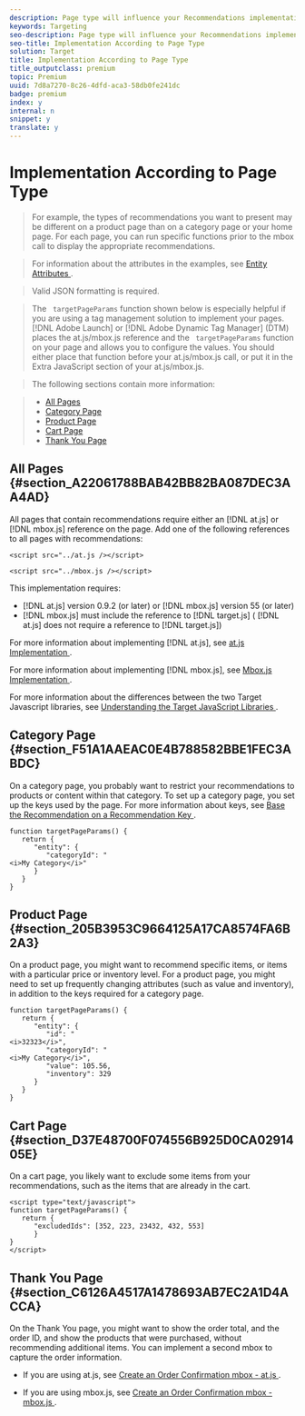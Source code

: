 ```yaml
---
description: Page type will influence your Recommendations implementation.
keywords: Targeting
seo-description: Page type will influence your Recommendations implementation.
seo-title: Implementation According to Page Type
solution: Target
title: Implementation According to Page Type
title_outputclass: premium
topic: Premium
uuid: 7d8a7270-8c26-4dfd-aca3-58db0fe241dc
badge: premium
index: y
internal: n
snippet: y
translate: y
---
```


# Implementation According to Page Type


>For example, the types of recommendations you want to present may be different on a product page than on a category page or your home page. For each page, you can run specific functions prior to the mbox call to display the appropriate recommendations. 

>For information about the attributes in the examples, see [ Entity Attributes ](../../c_recommendations/c_products/r_entity_attributes.md#reference_3BCC1383FB3F44F4A2120BB36270387F). 

>Valid JSON formatting is required. 

>The ` targetPageParams` function shown below is especially helpful if you are using a tag management solution to implement your pages. [!DNL  Adobe Launch] or [!DNL  Adobe Dynamic Tag Manager] (DTM) places the at.js/mbox.js reference and the ` targetPageParams` function on your page and allows you to configure the values. You should either place that function before your at.js/mbox.js call, or put it in the Extra JavaScript section of your at.js/mbox.js. 

>The following sections contain more information: 

>
>* [ All Pages ](../../c_recommendations/c_plan_implement/r_implementation_page_type.md#section_A22061788BAB42BB82BA087DEC3AA4AD)
>* [ Category Page ](../../c_recommendations/c_plan_implement/r_implementation_page_type.md#section_F51A1AAEAC0E4B788582BBE1FEC3ABDC)
>* [ Product Page ](../../c_recommendations/c_plan_implement/r_implementation_page_type.md#section_205B3953C9664125A17CA8574FA6B2A3)
>* [ Cart Page ](../../c_recommendations/c_plan_implement/r_implementation_page_type.md#section_D37E48700F074556B925D0CA0291405E)
>* [ Thank You Page ](../../c_recommendations/c_plan_implement/r_implementation_page_type.md#section_C6126A4517A1478693AB7EC2A1D4ACCA)


## All Pages {#section_A22061788BAB42BB82BA087DEC3AA4AD}

All pages that contain recommendations require either an [!DNL  at.js] or [!DNL  mbox.js] reference on the page. Add one of the following references to all pages with recommendations: 


```
<script src="../at.js /></script>
```



```
<script src="../mbox.js /></script>
```


This implementation requires: 


* [!DNL  at.js] version 0.9.2 (or later) or [!DNL  mbox.js] version 55 (or later)
* [!DNL  mbox.js] must include the reference to [!DNL  target.js] ( [!DNL  at.js] does not require a reference to [!DNL  target.js])


For more information about implementing [!DNL  at.js], see [ at.js Implementation ](../../c_seting_up_target/c_implementing_target/c_target-atjs-implementation/c_target-atjs-implementation.md#concept_8AC8D169E02944B1A547A0CAD97EAC17). 

For more information about implementing [!DNL  mbox.js], see [ Mbox.js Implementation ](../../c_seting_up_target/c_implementing_target/t_mbox_download/t_mbox_download.md#task_4EAE26BB84FD4E1D858F411AEDF4B420). 

For more information about the differences between the two Target Javascript libraries, see [ Understanding the Target JavaScript Libraries ](../../c_seting_up_target/c_implementing_target/c_target-implement.md#concept_60B748DE4293488F917E8F1FA4C7E9EB). 

## Category Page {#section_F51A1AAEAC0E4B788582BBE1FEC3ABDC}

On a category page, you probably want to restrict your recommendations to products or content within that category. To set up a category page, you set up the keys used by the page. For more information about keys, see [ Base the Recommendation on a Recommendation Key ](../../c_recommendations/c_algorithms/t_create_new_algorithm.md#task_2B0ED54AFBF64C56916B6E1F4DC0DC3B). 


```
function targetPageParams() { 
   return { 
      "entity": { 
         "categoryId": " 
<i>My Category</i>" 
      } 
   } 
}
```


## Product Page {#section_205B3953C9664125A17CA8574FA6B2A3}

On a product page, you might want to recommend specific items, or items with a particular price or inventory level. For a product page, you might need to set up frequently changing attributes (such as value and inventory), in addition to the keys required for a category page. 


```
function targetPageParams() { 
   return { 
      "entity": { 
         "id": " 
<i>32323</i>", 
         "categoryId": " 
<i>My Category</i>", 
         "value": 105.56, 
         "inventory": 329 
      } 
   } 
}
```


## Cart Page {#section_D37E48700F074556B925D0CA0291405E}

On a cart page, you likely want to exclude some items from your recommendations, such as the items that are already in the cart. 


```
<script type="text/javascript"> 
function targetPageParams() { 
   return { 
      "excludedIds": [352, 223, 23432, 432, 553] 
      } 
} 
</script>
```


## Thank You Page {#section_C6126A4517A1478693AB7EC2A1D4ACCA}

On the Thank You page, you might want to show the order total, and the order ID, and show the products that were purchased, without recommending additional items. You can implement a second mbox to capture the order information. 


* If you are using at.js, see [ Create an Order Confirmation mbox - at.js ](../../c_seting_up_target/c_implementing_target/c_target-atjs-implementation/t_create_orderconfirm-page-mbox-atjs.md#task_E85D2F64FEB84201A594F2288FABF053). 

* If you are using mbox.js, see [ Create an Order Confirmation mbox - mbox.js ](../../c_seting_up_target/c_implementing_target/t_mbox_download/t_orderconfirm_create.md#task_0036D5F6C062442788BB55E872816D82). 


